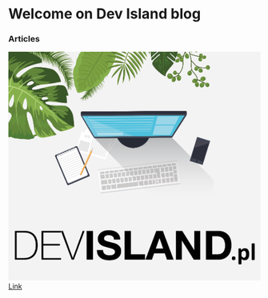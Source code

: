 # Welcome on Dev Island blog


### Articles

![Image](https://github.com/Daniel-Krzyczkowski/Daniel-Krzyczkowski.github.io/blob/master/images/logo.png?raw=true)
[Link](#)
